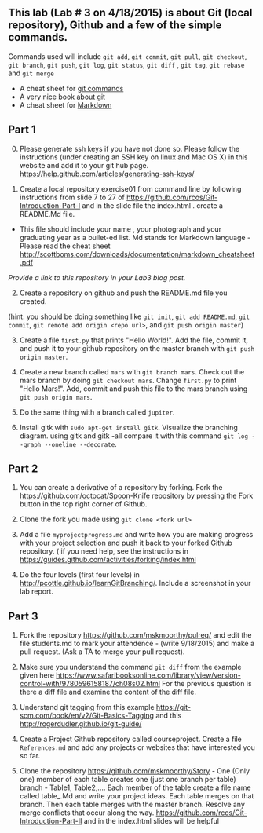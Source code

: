 ## This lab (Lab # 3 on 4/18/2015) is about Git (local repository), Github and a few of the simple commands.

Commands used will include `git add`, `git commit`, `git pull`, `git checkout`, `git branch`, `git push`, `git log`, `git status`, `git diff` , `git tag`,  `git rebase` and `git merge`


- A cheat sheet for [git commands](https://training.github.com/kit/downloads/github-git-cheat-sheet.pdf)
- A very nice [book about git](https://git-scm.com/book/en/v2)
- A cheat sheet for [Markdown](https://github.com/adam-p/markdown-here/wiki/Markdown-Cheatsheet)



## Part 1

0. Please generate ssh keys if you have not done so. Please follow the instructions (under creating an SSH key on linux and Mac OS X) in this website and add it to your git hub page. https://help.github.com/articles/generating-ssh-keys/


1. Create a local repository exercise01 from command line by following instructions
from slide 7 to 27 of https://github.com/rcos/Git-Introduction-Part-I and in the slide file the index.html  . create a README.Md file.
- This file should include your name , your photograph and your graduating
year as a bullet-ed list. Md stands for Markdown language - Please
read the cheat sheet http://scottboms.com/downloads/documentation/markdown_cheatsheet.pdf

*Provide a link to this repository in your Lab3 blog post.*

2. Create a repository on github and push the README.md file you created.

(hint: you should be doing something like `git init`, `git add README.md`, `git commit`, `git remote add origin <repo url>`, and `git push origin master`)

3. Create a file `first.py` that prints "Hello World!". Add the file, commit it, and push it to your github repository on the master branch with `git push origin master`.

4. Create a new branch called `mars` with `git branch mars`. Check out the mars branch by doing `git checkout mars`. Change `first.py` to print "Hello Mars!". Add, commit and push this file to the mars branch using `git push origin mars`.

5. Do the same thing with a branch called `jupiter`.

6. Install gitk with `sudo apt-get install gitk`. Visualize the branching diagram. using gitk and gitk -all  compare it with this command `git log --graph --oneline --decorate`.

## Part 2

1. You can create a derivative of a repository by forking. Fork the https://github.com/octocat/Spoon-Knife repository by pressing the Fork button in the top right corner of Github.

2. Clone the fork you made using `git clone <fork url>`

3. Add a file `myprojectprogress.md` and write how you are making progress with your project selection and push it back to your forked Github repository. ( if you need help, see the instructions in https://guides.github.com/activities/forking/index.html

4. Do the four levels (first four levels) in http://pcottle.github.io/learnGitBranching/. Include a screenshot in your lab report.

## Part 3

1. Fork the repository https://github.com/mskmoorthy/pulreq/ and edit the file students.md to mark your attendence - (write 9/18/2015) and make a pull request. (Ask a TA to merge your pull request).

4. Make sure you understand the command `git diff` from the example given here https://www.safaribooksonline.com/library/view/version-control-with/9780596158187/ch08s02.html For the previous question is there a diff file and examine the content of the diff file.

5. Understand git tagging from this example https://git-scm.com/book/en/v2/Git-Basics-Tagging and this http://rogerdudler.github.io/git-guide/

6. Create a Project Github repository called courseproject. Create a file `References.md` and add any projects or websites that have interested you so far.

7. Clone the repository https://github.com/mskmoorthy/Story - One (Only one) member of each table creates one (just one branch per table) branch - Table1, Table2,....
Each member of the table create a file name called table_<number>.Md and write your project ideas. Each table merges on that branch. Then each table merges with the master branch. Resolve any merge conflicts that occur along the way. https://github.com/rcos/Git-Introduction-Part-II and in the index.html slides will be helpful
